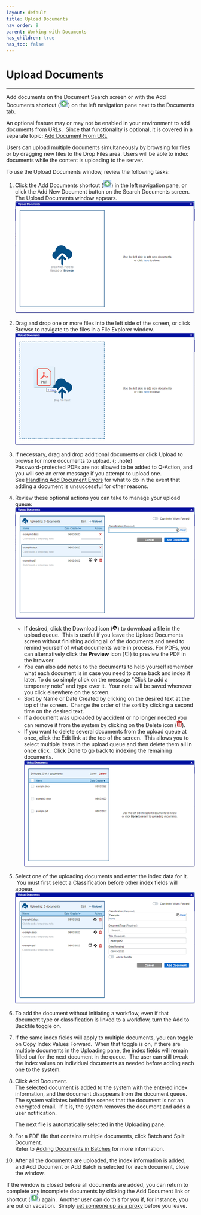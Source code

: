 ```yaml
---
layout: default
title: Upload Documents
nav_order: 9
parent: Working with Documents
has_children: true
has_toc: false
---
```

# Upload Documents
---
Add documents on the Document Search screen or with the Add Documents shortcut (![](../../../assets/images/add-shortcut.png)) on the left navigation pane next to the Documents tab.

An optional feature may or may not be enabled in your environment to add documents from URLs.  Since that functionality is optional, it is covered in a separate topic: [Add Document From URL](Add_Document_From_URL.htm)

Users can upload multiple documents simultaneously by browsing for files or by dragging new files to the Drop Files area. Users will be able to index documents while the content is uploading to the server.

To use the Upload Documents window, review the following tasks:

1.  Click the Add Documents shortcut (![](../../../assets/images/add-shortcut.png)) in the left navigation pane, or click the Add New Document button on the Search Documents screen.  
The Upload Documents window appears.  
![](../../../assets/images/upload-documents-window-empty.PNG)
2.  Drag and drop one or more files into the left side of the screen, or click Browse to navigate to the files in a File Explorer window.  
![](../../../assets/images/upload-documents-drop-here.png)
3.  If necessary, drag and drop additional documents or click Upload to browse for more documents to upload.
{: .note}  
Password-protected PDFs are not allowed to be added to Q-Action, and you will see an error message if you attempt to upload one.  
See [Handling Add Document Errors](Add_Document_Errors.htm) for what to do in the event that adding a document is unsuccessful for other reasons.
4.  Review these optional actions you can take to manage your upload queue:  
    ![](../../../assets/images/upload-documents-uploading-multiple.png)
    *   If desired, click the Download icon (![](../../../assets/images/icon-download-document.png)) to download a file in the upload queue.  This is useful if you leave the Upload Documents screen without finishing adding all of the documents and need to remind yourself of what documents were in process. For PDFs, you can alternatively click the **Preview** icon (![](../../../assets/images/preview-icon.png)) to preview the PDF in the browser.
    *   You can also add notes to the documents to help yourself remember what each document is in case you need to come back and index it later. To do so simply click on the message "Click to add a temporary note" and type over it.  Your note will be saved whenever you click elsewhere on the screen.
    *   Sort by Name or Date Created by clicking on the desired text at the top of the screen.  Change the order of the sort by clicking a second time on the desired text.
    *   If a document was uploaded by accident or no longer needed you can remove it from the system by clicking on the Delete icon (![](../../../assets/images/delete-icon.png)).
    *   If you want to delete several documents from the upload queue at once, click the Edit link at the top of the screen.  This allows you to select multiple items in the upload queue and then delete them all in once click.  Click Done to go back to indexing the remaining documents.  
        ![](../../../assets/images/delete-documents.png)
5.  Select one of the uploading documents and enter the index data for it.  You must first select a Classification before other index fields will appear.  
    ![](../../../assets/images/Upload-Documents-Classification-Selected-Example.PNG)  
    
6.  To add the document without initiating a workflow, even if that document type or classification is linked to a workflow, turn the Add to Backfile toggle on.  
7.  If the same index fields will apply to multiple documents, you can toggle on Copy Index Values Forward.  When that toggle is on, if there are multiple documents in the Uploading pane, the index fields will remain filled out for the next document in the queue.  The user can still tweak the index values on individual documents as needed before adding each one to the system.
8.  Click Add Document.  
    The selected document is added to the system with the entered index information, and the document disappears from the document queue.  
    The system validates behind the scenes that the document is not an encrypted email.  If it is, the system removes the document and adds a user notification.  
      
    The next file is automatically selected in the Uploading pane.
9.  For a PDF file that contains multiple documents, click Batch and Split Document.  
    Refer to [Adding Documents in Batches](Adding_Documents_in_Batch.htm) for more information.
10.  After all the documents are uploaded, the index information is added, and Add Document or Add Batch is selected for each document, close the window.

If the window is closed before all documents are added, you can return to complete any incomplete documents by clicking the Add Document link or shortcut (![](../../../assets/images/add-shortcut.png)) again.  Another user can do this for you if, for instance, you are out on vacation.  Simply [set someone up as a proxy](/docs/administrator-roles/index.html) before you leave.